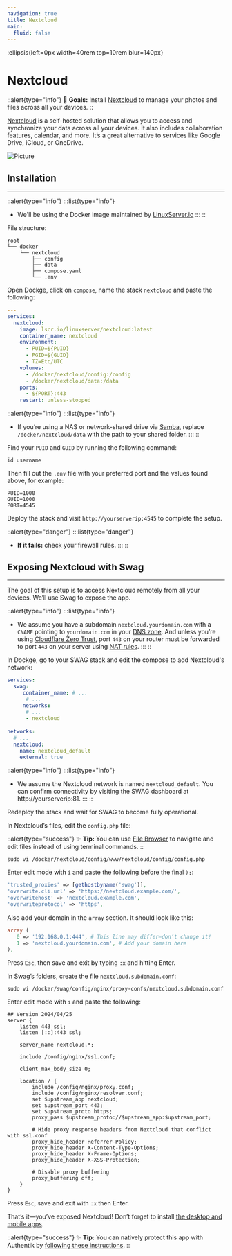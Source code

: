 ```yaml
---
navigation: true
title: Nextcloud
main:
  fluid: false
---
```

:ellipsis{left=0px width=40rem top=10rem blur=140px}
# Nextcloud

::alert{type="info"}
🎯 __Goals:__ Install [Nextcloud](https://nextcloud.com/) to manage your photos and files across all your devices.
::

[Nextcloud](https://nextcloud.com/) is a self-hosted solution that allows you to access and synchronize your data across all your devices. It also includes collaboration features, calendar, and more. It’s a great alternative to services like Google Drive, iCloud, or OneDrive.

![Picture](/img/serveex/nextcloud.png)

## Installation
---
::alert{type="info"}
:::list{type="info"}
- We'll be using the Docker image maintained by [LinuxServer.io](https://docs.linuxserver.io/images/docker-nextcloud/)
:::
::

File structure:

```console
root
└── docker
    └── nextcloud
        ├── config
        ├── data
        ├── compose.yaml
        └── .env
```

Open Dockge, click on `compose`, name the stack `nextcloud` and paste the following:

```yaml
---
services:
  nextcloud:
    image: lscr.io/linuxserver/nextcloud:latest
    container_name: nextcloud
    environment:
      - PUID=${PUID}
      - PGID=${GUID}
      - TZ=Etc/UTC
    volumes:
      - /docker/nextcloud/config:/config
      - /docker/nextcloud/data:/data
    ports:
      - ${PORT}:443
    restart: unless-stopped
```

::alert{type="info"}
:::list{type="info"}
- If you’re using a NAS or network-shared drive via [Samba](/general/samba), replace `/docker/nextcloud/data` with the path to your shared folder.
:::
::

Find your `PUID` and `GUID` by running the following command:

```shell
id username
```

Then fill out the `.env` file with your preferred port and the values found above, for example:

```properties
PUID=1000
GUID=1000
PORT=4545
```

Deploy the stack and visit `http://yourserverip:4545` to complete the setup.

::alert{type="danger"}
:::list{type="danger"}
- __If it fails:__ check your firewall rules.
:::
::

## Exposing Nextcloud with Swag
---
The goal of this setup is to access Nextcloud remotely from all your devices. We’ll use Swag to expose the app.

::alert{type="info"}
:::list{type="info"}
- We assume you have a subdomain `nextcloud.yourdomain.com` with a `CNAME` pointing to `yourdomain.com` in your [DNS zone](/general/dns). And unless you’re using [Cloudflare Zero Trust](/serveex/securite/cloudflare), port `443` on your router must be forwarded to port `443` on your server using [NAT rules](/general/nat).
:::
::

In Dockge, go to your SWAG stack and edit the compose to add Nextcloud's network:

```yaml
services:
  swag:
     container_name: # ...
      # ... 
     networks:               
      # ...           
      - nextcloud            
    
networks:                    
  # ...
  nextcloud:                 
    name: nextcloud_default  
    external: true           
```

::alert{type="info"}
:::list{type="info"}
- We assume the Nextcloud network is named `nextcloud_default`. You can confirm connectivity by visiting the SWAG dashboard at http://yourserverip:81.
:::
::

Redeploy the stack and wait for SWAG to become fully operational.

In Nextcloud’s files, edit the `config.php` file:

::alert{type="success"}
✨ __Tip:__ You can use [File Browser](/serveex/files/file-browser) to navigate and edit files instead of using terminal commands.
::

```shell
sudo vi /docker/nextcloud/config/www/nextcloud/config/config.php
```

Enter edit mode with `i` and paste the following before the final `);`:

```php
'trusted_proxies' => [gethostbyname('swag')],
'overwrite.cli.url' => 'https://nextcloud.example.com/',
'overwritehost' => 'nextcloud.example.com',
'overwriteprotocol' => 'https',
```

Also add your domain in the `array` section. It should look like this:

```php
array (
   0 => '192.168.0.1:444', # This line may differ—don’t change it!
   1 => 'nextcloud.yourdomain.com', # Add your domain here
),
```

Press `Esc`, then save and exit by typing `:x` and hitting Enter.

In Swag’s folders, create the file `nextcloud.subdomain.conf`:

```shell
sudo vi /docker/swag/config/nginx/proxy-confs/nextcloud.subdomain.conf
```

Enter edit mode with `i` and paste the following:

```nginx
## Version 2024/04/25
server {
    listen 443 ssl;
    listen [::]:443 ssl;

    server_name nextcloud.*;

    include /config/nginx/ssl.conf;

    client_max_body_size 0;

    location / {
        include /config/nginx/proxy.conf;
        include /config/nginx/resolver.conf;
        set $upstream_app nextcloud;
        set $upstream_port 443;
        set $upstream_proto https;
        proxy_pass $upstream_proto://$upstream_app:$upstream_port;

        # Hide proxy response headers from Nextcloud that conflict with ssl.conf
        proxy_hide_header Referrer-Policy;
        proxy_hide_header X-Content-Type-Options;
        proxy_hide_header X-Frame-Options;
        proxy_hide_header X-XSS-Protection;

        # Disable proxy buffering
        proxy_buffering off;
    }
}
```

Press `Esc`, save and exit with `:x` then Enter.

That’s it—you’ve exposed Nextcloud! Don’t forget to install [the desktop and mobile apps](https://nextcloud.com/install/).

::alert{type="success"}
✨ __Tip:__ You can natively protect this app with Authentik by [following these instructions](https://docs.goauthentik.io/integrations/services/nextcloud/).
::
